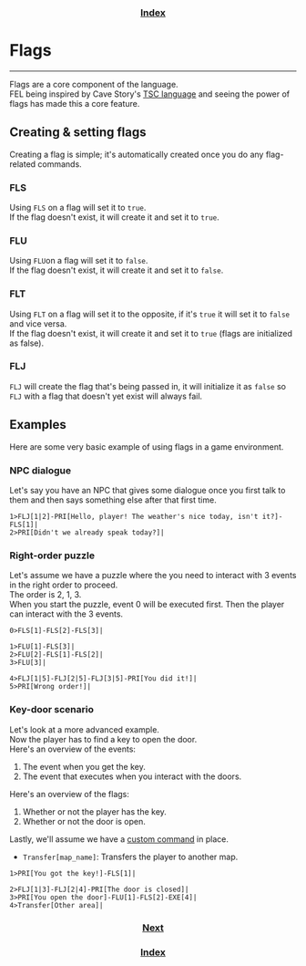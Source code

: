 <h3 align="center"><a href="index">Index</a></h3>

# Flags
-----

Flags are a core component of the language.  
FEL being inspired by Cave Story's [TSC language](https://www.cavestory.org/guides/basicmodding/guide/tsc.html) and seeing the power of flags has made this a core feature.

## Creating & setting flags

Creating a flag is simple; it's automatically created once you do any flag-related commands.

### FLS
Using `FLS` on a flag will set it to `true`.  
If the flag doesn't exist, it will create it and set it to `true`.

### FLU
Using `FLU`on a flag will set it to `false`.  
If the flag doesn't exist, it will create it and set it to `false`.

### FLT
Using `FLT` on a flag will set it to the opposite, if it's `true` it will set it to `false` and vice versa.  
If the flag doesn't exist, it will create it and set it to `true` (flags are initialized as false).

### FLJ
`FLJ` will create the flag that's being passed in, it will initialize it as `false` so `FLJ` with a flag that doesn't yet exist will always fail.

## Examples

Here are some very basic example of using flags in a game environment. 

### NPC dialogue
Let's say you have an NPC that gives some dialogue once you first talk to them and then says something else after that first time.
```
1>FLJ[1|2]-PRI[Hello, player! The weather's nice today, isn't it?]-FLS[1]|
2>PRI[Didn't we already speak today?]|
```

### Right-order puzzle
Let's assume we have a puzzle where the you need to interact with 3 events in the right order to proceed.  
The order is 2, 1, 3.  
When you start the puzzle, event 0 will be executed first. Then the player can interact with the 3 events.
```
0>FLS[1]-FLS[2]-FLS[3]|

1>FLU[1]-FLS[3]|
2>FLU[2]-FLS[1]-FLS[2]|
3>FLU[3]|

4>FLJ[1|5]-FLJ[2|5]-FLJ[3|5]-PRI[You did it!]|
5>PRI[Wrong order!]|
```

### Key-door scenario
Let's look at a more advanced example.  
Now the player has to find a key to open the door.  
Here's an overview of the events:
1. The event when you get the key.
2. The event that executes when you interact with the doors.

Here's an overview of the flags:
1. Whether or not the player has the key.
2. Whether or not the door is open.

Lastly, we'll assume we have a [custom command](custom-commands) in place.
* `Transfer[map_name]`: Transfers the player to another map.

```
1>PRI[You got the key!]-FLS[1]|

2>FLJ[1|3]-FLJ[2|4]-PRI[The door is closed]|
3>PRI[You open the door]-FLU[1]-FLS[2]-EXE[4]|
4>Transfer[Other area]|
```

<h3 align="center"><a href="variables">Next</a></h3>
<h3 align="center"><a href="index">Index</a></h3>
